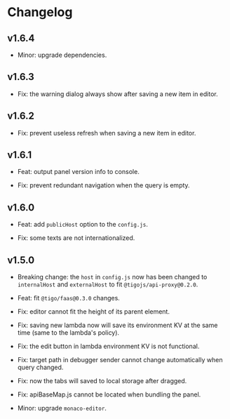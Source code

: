 # Changelog

## v1.6.4

- Minor: upgrade dependencies.

## v1.6.3

- Fix: the warning dialog always show after saving a new item in editor.

## v1.6.2

- Fix: prevent useless refresh when saving a new item in editor.

## v1.6.1

- Feat: output panel version info to console.

- Fix: prevent redundant navigation when the query is empty.

## v1.6.0

- Feat: add `publicHost` option to the `config.js`.

- Fix: some texts are not internationalized.

## v1.5.0

- Breaking change: the `host` in `config.js` now has been changed to `internalHost` and `externalHost` to fit `@tigojs/api-proxy@0.2.0`.

- Feat: fit `@tigo/faas@0.3.0` changes.

- Fix: editor cannot fit the height of its parent element.

- Fix: saving new lambda now will save its environment KV  at the same time (same to the lambda's policy).

- Fix: the edit button in lambda environment KV is not functional.

- Fix: target path in debugger sender cannot change automatically when query changed.

- Fix: now the tabs will saved to local storage after dragged.

- Fix: apiBaseMap.js cannot be located when bundling the panel.

- Minor: upgrade `monaco-editor`.
